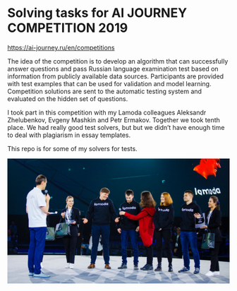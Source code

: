 # Solving tasks for AI JOURNEY COMPETITION 2019
https://ai-journey.ru/en/competitions

The idea of the competition is to develop an algorithm that can successfully answer questions and pass Russian language examination test based on information from publicly available data sources.
Participants are provided with test examples that can be used for validation and model learning.
Competition solutions are sent to the automatic testing system and evaluated on the hidden set of questions.

I took part in this competition with my Lamoda сolleagues Aleksandr Zhelubenkov, Evgeny Mashkin and Petr Ermakov. Together we took tenth place. We had really good test solvers, but but we didn’t have enough time to deal with plagiarism in essay templates.

This repo is for some of my solvers for tests.

![Photo from rewarding](photo_ai-journey.jpeg)
